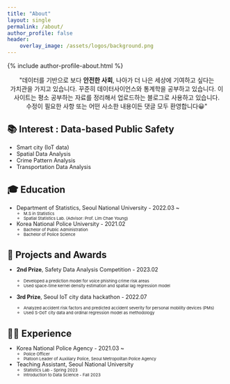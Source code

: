 ```yaml
---
title: "About"
layout: single
permalink: /about/
author_profile: false
header:
    overlay_image: /assets/logos/background.png
---
```

{% include author-profile-about.html %}

<p align="center">
"데이터를 기반으로 보다 <strong>안전한 사회</strong>, 나아가 더 나은 세상에 기여하고 싶다는 가치관을 가지고 있습니다. 꾸준히 데이터사이언스와 통계학을 공부하고 있습니다. 이 사이트는 평소 공부하는 자료를 정리해서 업로드하는 블로그로 사용하고 있습니다. 수정이 필요한 사항 또는 어떤 사소한 내용이든 댓글 모두 환영합니다😀"
</p>

# 📚 Interest : Data-based Public Safety

- Smart city (IoT data)
- Spatial Data Analysis
- Crime Pattern Analysis
- Transportation Data Analysis

# 🎓 Education 

- Department of Statistics, Seoul National University - 2022.03 ~
    - M.S in Statistics
    - Spatial Statistics Lab. (Advisor: Prof. Lim Chae Young)
- Korea National Police University - 2021.02
    - Bachelor of Public Administration
    - Bachelor of Police Science

# 🥇 Projects and Awards
- **2nd Prize**, Safety Data Analysis Competition - 2023.02
  - Developed a prediction model for voice phishing crime risk areas
  - Used space-time kernel density estimation and spatial lag regression model      
    
- **3rd Prize**, Seoul IoT city data hackathon - 2022.07
  - Analyzed accident risk factors and predicted accident severity for personal mobility devices (PMs)
  - Used S-DoT city data and ordinal regression model as methodology

# 👮‍♂️ Experience
- Korea National Police Agency - 2021.03 ~
  - Police Officer
  - Platoon Leader of Auxiliary Police, Seoul Metropolitan Police Agency
- Teaching Assistant, Seoul National University
  - Statistics Lab - Spring 2023
  - Introduction to Data Science - Fall 2023


<style>
  body {
    word-break: keep-all;
  }
  h1 {
    font-size: 1.5em;
  }
  h2 {
    font-size: 1.25em;
    border-bottom: none;
  }
  h3 {
    font-size: 1em;
  }
  ul {
    font-size: 0.9em;
  }
  ul ul {
    font-size: 0.75em;
  }
</style>